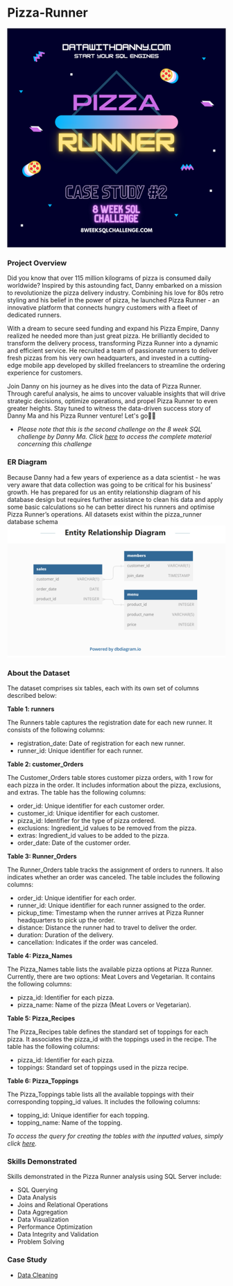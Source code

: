# Pizza-Runner
![](https://github.com/blessingekwere/Pizza-Runner---2-SQL-Challenge-/blob/main/Pizza%20runner%20Introductory%20Pics.png)

### Project Overview
Did you know that over 115 million kilograms of pizza is consumed daily worldwide? Inspired by this astounding fact, Danny embarked on a mission to revolutionize the pizza delivery industry. Combining his love for 80s retro styling and his belief in the power of pizza, he launched Pizza Runner - an innovative platform that connects hungry customers with a fleet of dedicated runners.

With a dream to secure seed funding and expand his Pizza Empire, Danny realized he needed more than just great pizza. He brilliantly decided to transform the delivery process, transforming Pizza Runner into a dynamic and efficient service. He recruited a team of passionate runners to deliver fresh pizzas from his very own headquarters, and invested in a cutting-edge mobile app developed by skilled freelancers to streamline the ordering experience for customers.

Join Danny on his journey as he dives into the data of Pizza Runner. Through careful analysis, he aims to uncover valuable insights that will drive strategic decisions, optimize operations, and propel Pizza Runner to even greater heights. Stay tuned to witness the data-driven success story of Danny Ma and his Pizza Runner venture! Let's go💪🏃

* *Please note that this is the second challenge on the 8 week SQL challenge by Danny Ma. Click [here](https://8weeksqlchallenge.com/) to access the complete material concerning this challenge*

### ER Diagram
Because Danny had a few years of experience as a data scientist - he was very aware that data collection was going to be critical for his business’ growth.
He has prepared for us an entity relationship diagram of his database design but requires further assistance to clean his data and apply some basic calculations so he can better direct his runners and optimise Pizza Runner’s operations. All datasets exist within the pizza_runner database schema 
![](https://github.com/blessingekwere/Pizza-Runner---2-SQL-Challenge-/blob/main/Screenshot%20(87).png)

### About the Dataset
The dataset comprises six tables, each with its own set of columns described below:

**Table 1: runners**

The Runners table captures the registration date for each new runner. It consists of the following columns:
* registration_date: Date of registration for each new runner.
* runner_id: Unique identifier for each runner.
  
**Table 2: customer_Orders**

The Customer_Orders table stores customer pizza orders, with 1 row for each pizza in the order. It includes information about the pizza, exclusions, and extras. The table has the following columns:
* order_id: Unique identifier for each customer order.
* customer_id: Unique identifier for each customer.
* pizza_id: Identifier for the type of pizza ordered.
* exclusions: Ingredient_id values to be removed from the pizza.
* extras: Ingredient_id values to be added to the pizza.
* order_date: Date of the customer order.
  
**Table 3: Runner_Orders**

The Runner_Orders table tracks the assignment of orders to runners. It also indicates whether an order was canceled. The table includes the following columns:
* order_id: Unique identifier for each order.
* runner_id: Unique identifier for each runner assigned to the order.
* pickup_time: Timestamp when the runner arrives at Pizza Runner headquarters to pick up the order.
* distance: Distance the runner had to travel to deliver the order.
* duration: Duration of the delivery.
* cancellation: Indicates if the order was canceled.
  
**Table 4: Pizza_Names**

The Pizza_Names table lists the available pizza options at Pizza Runner. Currently, there are two options: Meat Lovers and Vegetarian. It contains the following columns:
* pizza_id: Identifier for each pizza.
* pizza_name: Name of the pizza (Meat Lovers or Vegetarian).
  
**Table 5: Pizza_Recipes**

The Pizza_Recipes table defines the standard set of toppings for each pizza. It associates the pizza_id with the toppings used in the recipe. The table has the following columns:
* pizza_id: Identifier for each pizza.
* toppings: Standard set of toppings used in the pizza recipe.
  
**Table 6: Pizza_Toppings**

The Pizza_Toppings table lists all the available toppings with their corresponding topping_id values. It includes the following columns:
* topping_id: Unique identifier for each topping.
* topping_name: Name of the topping.

*To access the query for creating the tables with the inputted values, simply click [here](https://github.com/blessingekwere/Pizza-Runner---2-SQL-Challenge-/blob/main/Creating%20tables%20and%20inputting%20the%20values%20in%20the%20db.md).*

### Skills Demonstrated
Skills demonstrated in the Pizza Runner analysis using SQL Server include:

* SQL Querying
* Data Analysis
* Joins and Relational Operations
* Data Aggregation
* Data Visualization
* Performance Optimization
* Data Integrity and Validation
* Problem Solving

### Case Study
* [Data Cleaning](https://github.com/blessingekwere/Pizza-Runner---2-SQL-Challenge-/blob/main/Data%20Cleaning.md)
